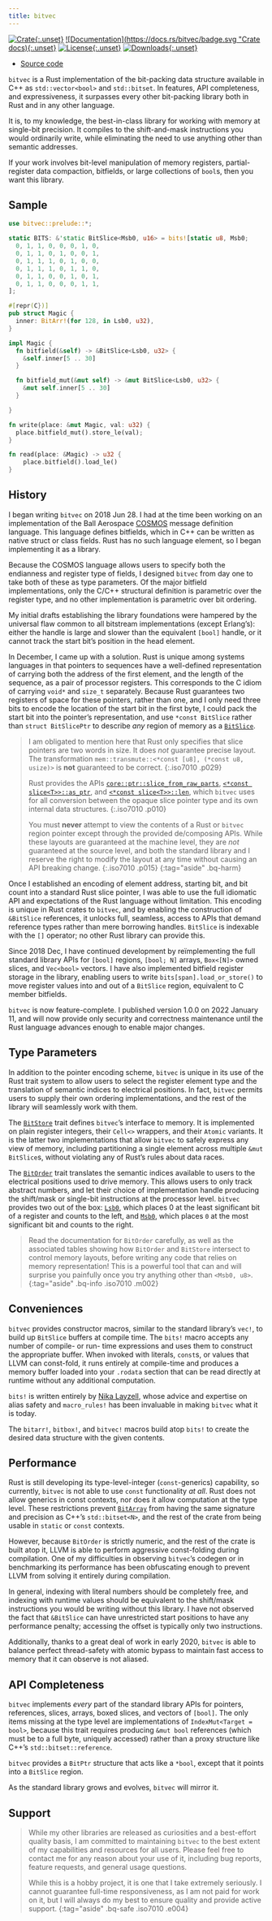 ```yaml
---
title: bitvec
---
```


[![Crate](https://img.shields.io/crates/v/bitvec.svg "Crate version"){:.unset}](https://crates.io/crates/bitvec "Crate")
[![Documentation](https://docs.rs/bitvec/badge.svg "Crate docs){:.unset}](https://docs.rs/bitvec/ "Documentation")
[![License](https://img.shields.io/crates/l/bitvec.svg "Crate license"){:.unset}](https://github.com/bitvecto-rs/bitvec/blob/develop/LICENSE.txt "License")
[![Downloads](https://img.shields.io/crates/dv/bitvec.svg "Crate downloads"){:.unset}](https://crates.io/crates/bitvec "Crate")

- [Source code](https://github.com/bitvecto-rs/bitvec)

`bitvec` is a Rust implementation of the bit-packing data structure available in
C++ as `std::vector<bool>` and `std::bitset`. In features, API completeness, and
expressiveness, it surpasses every other bit-packing library both in Rust and in
any other language.

It is, to my knowledge, the best-in-class library for working with memory at
single-bit precision. It compiles to the shift-and-mask instructions you would
ordinarily write, while eliminating the need to use anything other than semantic
addresses.

If your work involves bit-level manipulation of memory registers,
partial-register data compaction, bitfields, or large collections of `bool`s,
then you want this library.

## Sample

```rust
use bitvec::prelude::*;

static BITS: &'static BitSlice<Msb0, u16> = bits![static u8, Msb0;
  0, 1, 1, 0, 0, 0, 1, 0,
  0, 1, 1, 0, 1, 0, 0, 1,
  0, 1, 1, 1, 0, 1, 0, 0,
  0, 1, 1, 1, 0, 1, 1, 0,
  0, 1, 1, 0, 0, 1, 0, 1,
  0, 1, 1, 0, 0, 0, 1, 1,
];

#[repr(C})]
pub struct Magic {
  inner: BitArr!(for 128, in Lsb0, u32),
}

impl Magic {
  fn bitfield(&self) -> &BitSlice<Lsb0, u32> {
    &self.inner[5 .. 30]
  }

  fn bitfield_mut(&mut self) -> &mut BitSlice<Lsb0, u32> {
    &mut self.inner[5 .. 30]
  }

}

fn write(place: &mut Magic, val: u32) {
  place.bitfield_mut().store_le(val);
}

fn read(place: &Magic) -> u32 {
    place.bitfield().load_le()
}
```

## History

I began writing `bitvec` on 2018 Jun 28. I had at the time been working on an
implementation of the Ball Aerospace [COSMOS][cosmos] message definition
language. This language defines bitfields, which in C++ can be written as native
struct or class fields. Rust has no such language element, so I began
implementing it as a library.

Because the COSMOS language allows users to specify both the endianness and
register type of fields, I designed `bitvec` from day one to take both of these
as type parameters. Of the major bitfield implementations, only the C/C++
structural definition is parametric over the register type, and no other
implementation is parametric over bit ordering.

My initial drafts establishing the library foundations were hampered by the
universal flaw common to all bitstream implementations (except Erlang’s):
either the handle is large and slower than the equivalent `[bool]` handle, or it
cannot track the start bit’s position in the head element.

In December, I came up with a solution. Rust is unique among systems languages
in that pointers to sequences have a well-defined representation of carrying
both the address of the first element, and the length of the sequence, as a pair
of processor registers. This corresponds to the C idiom of carrying `void*` and
`size_t` separately. Because Rust guarantees two registers of space for these
pointers, rather than one, and I only need three bits to encode the location of
the start bit in the first byte, I could pack the start bit into the pointer’s
representation, and use `*const BitSlice` rather than `struct BitSlicePtr` to
describe *any* region of memory as a [`BitSlice`].

> I am obligated to mention here that Rust only specifies that slice pointers
> are two words in size. It does *not* guarantee precise layout. The
> transformation `mem::transmute::<*const [u8], (*const u8, usize)>` is **not**
> guaranteed to be correct.
> {:.iso7010 .p029}
>
> Rust provides the APIs [`core::ptr::slice_from_raw_parts`][p_sfrp],
> [`<*const slice<T>>::as_ptr`][sp_as_ptr], and
> [`<*const slice<T>>::len`][sp_len], which `bitvec` uses for all conversion
> between the opaque slice pointer type and its own internal data structures.
> {:.iso7010 .p010}
>
> You must **never** attempt to view the contents of a Rust or `bitvec` region
> pointer except through the provided de/composing APIs. While these layouts are
> guaranteed at the machine level, they are *not* guaranteed at the source
> level, and both the standard library and I reserve the right to modify the
> layout at any time without causing an API breaking change.
> {:.iso7010 .p015}
{:tag="aside" .bq-harm}

Once I established an encoding of element address, starting bit, and bit count
into a standard Rust slice pointer, I was able to use the full idiomatic API and
expectations of the Rust language without limitation. This encoding is unique in
Rust crates to `bitvec`, and by enabling the construction of `&BitSlice`
references, it unlocks full, seamless, access to APIs that demand reference
types rather than mere borrowing handles. `BitSlice` is indexable with the `[]`
operator; no other Rust library can provide this.

Since 2018 Dec, I have continued development by reïmplementing the full standard
library APIs for `[bool]` regions, `[bool; N]` arrays, `Box<[N]>` owned slices,
and `Vec<bool>` vectors. I have also implemented bitfield register storage in
the library, enabling users to write `bits[span].load_or_store()` to move
register values into and out of a `BitSlice` region, equivalent to C member
bitfields.

`bitvec` is now feature-complete. I published version 1.0.0 on 2022 January 11,
and will now provide only security and correctness maintenance until the Rust
language advances enough to enable major changes.

## Type Parameters

In addition to the pointer encoding scheme, `bitvec` is unique in its use of the
Rust trait system to allow users to select the register element type and the
translation of semantic indices to electrical positions. In fact, `bitvec`
permits users to supply their own ordering implementations, and the rest of the
library will seamlessly work with them.

The [`BitStore`] trait defines `bitvec`’s interface to memory. It is implemented
on plain register integers, their `Cell<>` wrappers, and their `Atomic`
variants. It is the latter two implementations that allow `bitvec` to safely
express any view of memory, including partitioning a single element across
multiple `&mut BitSlice`s, without violating any of Rust’s rules about data
races.

The [`BitOrder`] trait translates the semantic indices available to users to the
electrical positions used to drive memory. This allows users to only track
abstract numbers, and let their choice of implementation handle producing the
shift/mask or single-bit instructions at the processor level. `bitvec` provides
two out of the box: [`Lsb0`], which places 0 at the least significant bit of a
register and counts to the left, and [`Msb0`], which places `0` at the most
significant bit and counts to the right.

> Read the documentation for `BitOrder` carefully, as well as the associated
> tables showing how `BitOrder` and `BitStore` intersect to control memory
> layouts, before writing any code that relies on memory representation! This is
> a powerful tool that can and will surprise you painfully once you try anything
> other than `<Msb0, u8>`.
{:tag="aside" .bq-info .iso7010 .m002}

## Conveniences

`bitvec` provides constructor macros, similar to the standard library’s `vec!`,
to build up `BitSlice` buffers at compile time. The `bits!` macro accepts any
number of compile- or run- time expressions and uses them to construct the
appropriate buffer. When invoked with literals, `const`s, or values that LLVM
can const-fold, it runs entirely at compile-time and produces a memory buffer
loaded into your `.rodata` section that can be read directly at runtime without
any additional computation.

`bits!` is written entirely by [Nika Layzell], whose advice and expertise on
alias safety and `macro_rules!` has been invaluable in making `bitvec` what it
is today.

The `bitarr!`, `bitbox!`, and `bitvec!` macros build atop `bits!` to create the
desired data structure with the given contents.

## Performance

Rust is still developing its type-level-integer (`const`-generics) capability,
so currently, `bitvec` is not able to use `const` functionality *at all*. Rust
does not allow generics in const contexts, nor does it allow computation at the
type level. These restrictions prevent [`BitArray`] from having the same
signature and precision as C++’s `std::bitset<N>`, and the rest of the crate
from being usable in `static` or `const` contexts.

However, because `BitOrder` is strictly numeric, and the rest of the crate is
built atop it, LLVM is able to perform aggressive const-folding during
compilation. One of my difficulties in observing `bitvec`’s codegen or in
benchmarking its performance has been obfuscating enough to prevent LLVM from
solving it entirely during compilation.

In general, indexing with literal numbers should be completely free, and
indexing with runtime values should be equivalent to the shift/mask instructions
you would be writing without this library. I have not observed the fact that
`&BitSlice` can have unrestricted start positions to have any performance
penalty; accessing the offset is typically only two instructions.

Additionally, thanks to a great deal of work in early 2020, `bitvec` is able to
balance perfect thread-safety with atomic bypass to maintain fast access to
memory that it can observe is not aliased.

## API Completeness

`bitvec` implements *every* part of the standard library APIs for pointers,
references, slices, arrays, boxed slices, and vectors of `[bool]`. The only
items missing at the type level are implementations of
`IndexMut<Target = bool>`, because this trait requires producing `&mut bool`
references (which must be to a full byte, uniquely accessed) rather than a
proxy structure like C++’s `std::bitset::reference`.

`bitvec` provides a `BitPtr` structure that acts like a `*bool`, except that it
points into a `BitSlice` region.

As the standard library grows and evolves, `bitvec` will mirror it.

## Support

> While my other libraries are released as curiosities and a best-effort quality
> basis, I am committed to maintaining `bitvec` to the best extent of my
> capabilities and resources for all users. Please feel free to contact me for
> any reason about your use of it, including bug reports, feature requests, and
> general usage questions.
>
> While this is a hobby project, it is one that I take extremely seriously. I
> cannot guarantee full-time responsiveness, as I am not paid for work on it,
> but I will always do my best to ensure quality and provide active support.
{:tag="aside" .bq-safe .iso7010 .e004}

[`BitArray`]: https://docs.rs/bitvec/latest/bitvec/array/struct.BitArray.html
[`BitOrder`]: https://docs.rs/bitvec/latest/bitvec/order/trait.BitOrder.html
[`BitSlice`]: https://docs.rs/bitvec/latest/bitvec/slice/struct.BitSlice.html
[`BitStore`]: https://docs.rs/bitvec/latest/bitvec/store/trait.BitStore.html
[`Lsb0`]: https://docs.rs/bitvec/latest/bitvec/order/struct.Lsb0.html
[`Msb0`]: https://docs.rs/bitvec/latest/bitvec/order/struct.Msb0.html
[Nika Layzell]: https://github.com/mystor
[cosmos]: https://cosmosrb.com
[p_sfrp]: https://doc.rust-lang.org/core/ptr/fn.slice_from_raw_parts.html
[sp_as_ptr]: https://doc.rust-lang.org/std/primitive.ptr.html#method.as_ptr
[sp_len]: https://doc.rust-lang.org/std/primitive.ptr.html#method.len
